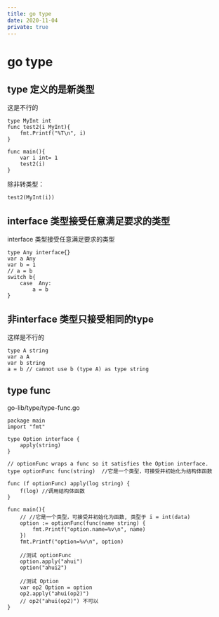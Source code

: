 ```yaml
---
title: go type
date: 2020-11-04
private: true
---
```

# go type
## type 定义的是新类型
这是不行的

    type MyInt int
    func test2(i MyInt){
        fmt.Printf("%T\n", i)
    }

    func main(){
        var i int= 1
        test2(i)
    }

除非转类型：

    test2(MyInt(i))

## interface 类型接受任意满足要求的类型
interface 类型接受任意满足要求的类型

    type Any interface{}
    var a Any
    var b = 1
    // a = b
    switch b{
        case  Any:
            a = b
    }

## 非interface 类型只接受相同的type
这样是不行的

    type A string
    var a A
    var b string
    a = b // cannot use b (type A) as type string

## type func
go-lib/type/type-func.go

    package main
    import "fmt"

    type Option interface {
        apply(string)
    }

    // optionFunc wraps a func so it satisfies the Option interface.
    type optionFunc func(string)  //它是一个类型，可接受并初始化为结构体函数

    func (f optionFunc) apply(log string) {
        f(log) //调用结构体函数
    }

    func main(){
        // //它是一个类型，可接受并初始化为函数, 类型于 i = int(data)
        option := optionFunc(func(name string) {
            fmt.Printf("option.name=%v\n", name)
        })
        fmt.Printf("option=%v\n", option)

        //测试 optionFunc
        option.apply("ahui")
        option("ahui2")

        //测试 Option
        var op2 Option = option
        op2.apply("ahui(op2)")
        // op2("ahui(op2)") 不可以
    }
